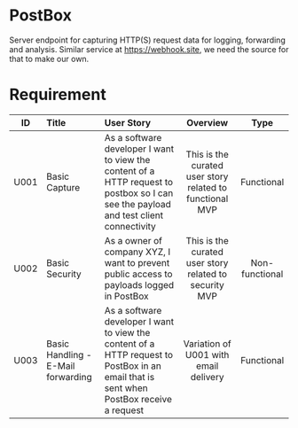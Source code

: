 # PostBox
Server endpoint for capturing HTTP(S) request data for logging, forwarding and analysis. Similar service at https://webhook.site, we need the source for that to make our own.

# Requirement

| ID | Title | User Story | Overview | Type |  
|:--:|:--|:--|:--:|:--:|    
| U001 | Basic Capture | As a software developer I want to view the content of a HTTP request to postbox so I can see the payload and test client connectivity | This is the curated user story related to functional MVP | Functional |  
| U002 | Basic Security | As a owner of company XYZ, I want to prevent public access to payloads logged in PostBox | This is the curated user story related to security MVP | Non-functional |  
| U003 | Basic Handling - E-Mail forwarding | As a software developer I want to view the content of a HTTP request to PostBox in an email that is sent when PostBox receive a request | Variation of U001 with email delivery | Functional |  

